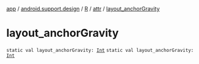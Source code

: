 [app](../../../index.md) / [android.support.design](../../index.md) / [R](../index.md) / [attr](index.md) / [layout_anchorGravity](.)

# layout_anchorGravity

`static val layout_anchorGravity: `[`Int`](https://kotlinlang.org/api/latest/jvm/stdlib/kotlin/-int/index.html)
`static val layout_anchorGravity: `[`Int`](https://kotlinlang.org/api/latest/jvm/stdlib/kotlin/-int/index.html)